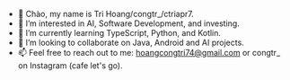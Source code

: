 - 👋 Chào, my name is Tri Hoang/congtr_/ctriapr7.
- 👀 I’m interested in AI, Software Development, and investing.
- 🌱 I’m currently learning TypeScript, Python, and Kotlin.
- 💞️ I’m looking to collaborate on Java, Android and AI projects. 
- 📫 Feel free to reach out to me: hoangcongtri74@gmail.com or congtr_ on Instagram (cafe let's go).

<!---
ctriapr7/ctriapr7 is a ✨ special ✨ repository because its `README.md` (this file) appears on your GitHub profile.
You can click the Preview link to take a look at your changes.
--->

